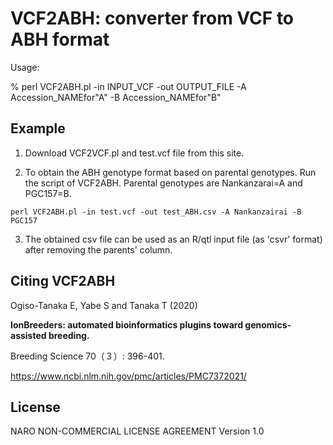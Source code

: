 # VCF2ABH: converter from VCF to ABH format 

Usage:

% perl VCF2ABH.pl -in INPUT_VCF -out OUTPUT_FILE -A Accession_NAMEfor"A" -B Accession_NAMEfor"B" 


## Example

1. Download VCF2VCF.pl and test.vcf file from this site.

2. To obtain the ABH genotype format based on parental genotypes. Run the script of VCF2ABH. Parental genotypes are Nankanzarai=A and PGC157=B.

```
perl VCF2ABH.pl -in test.vcf -out test_ABH.csv -A Nankanzairai -B PGC157
```

3. The obtained csv file can be used as an R/qtl input file (as 'csvr' format) after removing the parents' column.


## Citing VCF2ABH
Ogiso-Tanaka E, Yabe S and Tanaka T (2020)

**IonBreeders: automated bioinformatics plugins toward genomics-assisted breeding.**

Breeding Science 70（３）: 396-401.

https://www.ncbi.nlm.nih.gov/pmc/articles/PMC7372021/


## License
NARO NON-COMMERCIAL LICENSE AGREEMENT Version 1.0
